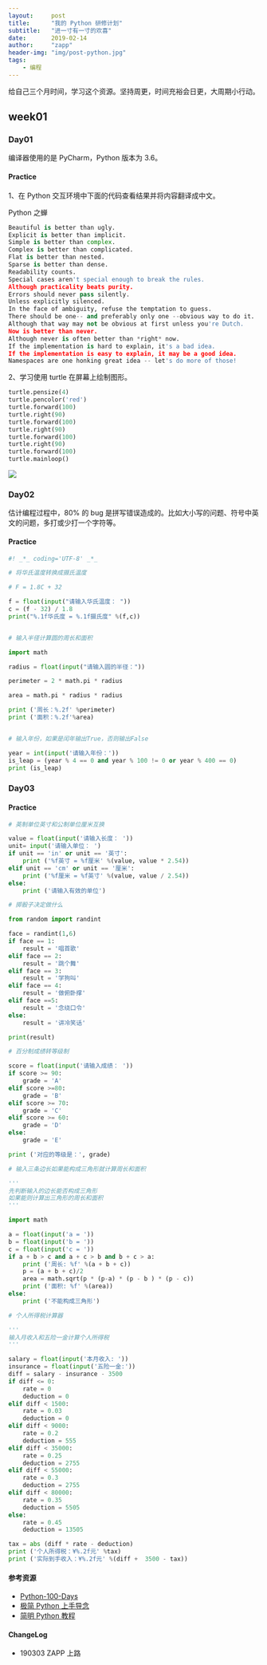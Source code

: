 ```yaml
---
layout:     post
title:      "我的 Python 研修计划"
subtitle:   "进一寸有一寸的欢喜"
date:       2019-02-14
author:     "zapp"
header-img: "img/post-python.jpg"
tags:
    - 编程
---
```


给自己三个月时间，学习这个资源。坚持周更，时间充裕会日更，大周期小行动。

## week01
### Day01
编译器使用的是 PyCharm，Python 版本为 3.6。

#### Practice

1、在 Python 交互环境中下面的代码查看结果并将内容翻译成中文。

Python 之蝉

```Python
Beautiful is better than ugly.
Explicit is better than implicit.
Simple is better than complex.
Complex is better than complicated.
Flat is better than nested.
Sparse is better than dense.
Readability counts.
Special cases aren't special enough to break the rules.
Although practicality beats purity.
Errors should never pass silently.
Unless explicitly silenced.
In the face of ambiguity, refuse the temptation to guess.
There should be one-- and preferably only one --obvious way to do it.
Although that way may not be obvious at first unless you're Dutch.
Now is better than never.
Although never is often better than *right* now.
If the implementation is hard to explain, it's a bad idea.
If the implementation is easy to explain, it may be a good idea.
Namespaces are one honking great idea -- let's do more of those!
```


2、学习使用 turtle 在屏幕上绘制图形。


```Python
turtle.pensize(4)
turtle.pencolor('red')
turtle.forward(100)
turtle.right(90)
turtle.forward(100)
turtle.right(90)
turtle.forward(100)
turtle.right(90)
turtle.forward(100)
turtle.mainloop()
```

![](http://pics.zapp926.top/2019-03-03-Day01-prac02-1.png)

### Day02

估计编程过程中，80% 的 bug 是拼写错误造成的。比如大小写的问题、符号中英文的问题，多打或少打一个字符等。
#### Practice

```Python
#! _*_ coding='UTF-8' _*_

# 将华氏温度转换成摄氏温度

# F = 1.8C + 32

f = float(input("请输入华氏温度： "))
c = (f - 32) / 1.8
print("%.1f华氏度 = %.1f摄氏度" %(f,c))


# 输入半径计算圆的周长和面积

import math

radius = float(input("请输入圆的半径："))

perimeter = 2 * math.pi * radius

area = math.pi * radius * radius

print ('周长：%.2f' %perimeter)
print ('面积：%.2f'%area)


# 输入年份，如果是闰年输出True，否则输出False

year = int(input('请输入年份：'))
is_leap = (year % 4 == 0 and year % 100 != 0 or year % 400 == 0)
print (is_leap)
```

### Day03

#### Practice

```Python
# 英制单位英寸和公制单位厘米互换

value = float(input('请输入长度： '))
unit= input('请输入单位： ')
if unit == 'in' or unit == '英寸':
    print ('%f英寸 = %f厘米' %(value, value * 2.54))
elif unit == 'cm' or unit == '厘米':
    print ('%f厘米 = %f英寸' %(value, value / 2.54))
else:
    print ('请输入有效的单位')

# 掷骰子决定做什么

from random import randint

face = randint(1,6)
if face == 1:
    result = '唱首歌'
elif face == 2:
    result = '跳个舞'
elif face == 3:
    result = '学狗叫'
elif face == 4:
    result = '做俯卧撑'
elif face ==5:
    result = '念绕口令'
else:
    result = '讲冷笑话'

print(result)

# 百分制成绩转等级制

score = float(input('请输入成绩： '))
if score >= 90:
    grade = 'A'
elif score >=80:
    grade = 'B'
elif score >= 70:
    grade = 'C'
elif score >= 60:
    grade = 'D'
else:
    grade = 'E'

print ('对应的等级是：', grade)

# 输入三条边长如果能构成三角形就计算周长和面积

'''
先判断输入的边长能否构成三角形
如果能则计算出三角形的周长和面积
'''

import math

a = float(input('a = '))
b = float(input('b = '))
c = float(input('c = '))
if a + b > c and a + c > b and b + c > a:
    print ('周长: %f' %(a + b + c))
    p = (a + b + c)/2
    area = math.sqrt(p * (p-a) * (p - b ) * (p - c))
    print ('面积: %f' %(area))
else:
    print ('不能构成三角形')

# 个人所得税计算器

'''
输入月收入和五险一金计算个人所得税
'''

salary = float(input('本月收入: '))
insurance = float(input('五险一金:'))
diff = salary - insurance - 3500
if diff <= 0:
    rate = 0
    deduction = 0
elif diff < 1500:
    rate = 0.03
    deduction = 0
elif diff < 9000:
    rate = 0.2
    deduction = 555
elif diff < 35000:
    rate = 0.25
    deduction = 2755
elif diff < 55000:
    rate = 0.3
    deduction = 2755
elif diff < 80000:
    rate = 0.35
    deduction = 5505
else:
    rate = 0.45
    deduction = 13505

tax = abs (diff * rate - deduction)
print ('个人所得税：¥%.2f元' %tax)
print ('实际到手收入：¥%.2f元' %(diff +  3500 - tax))
```

#### 参考资源 

* [Python-100-Days](https://github.com/jackfrued/Python-100-Days)
* [极简 Python 上手导念](http://wiki.zoomquiet.io/pythonic/MinimalistPyStart)
* [简明 Python 教程](https://woodpecker.org.cn/abyteofpython_cn/chinese/)

#### ChangeLog
* 190303 ZAPP 上路




